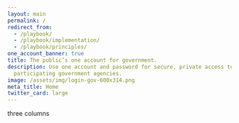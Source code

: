 ```yaml
---
layout: main
permalink: /
redirect_from:
  - /playbook/
  - /playbook/implementation/
  - /playbook/principles/
one_account_banner: true
title: The public’s one account for government.
description: Use one account and password for secure, private access to
  participating government agencies.
image: /assets/img/login-gov-600x314.png
meta_title: Home
twitter_card: large
---
```

three columns